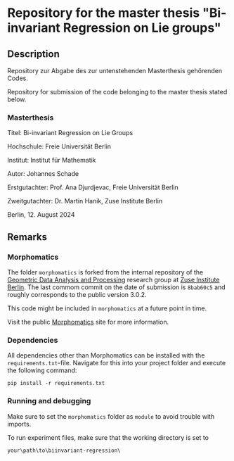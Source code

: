 # Repository for the master thesis "Bi-invariant Regression on Lie groups"

## Description

Repository zur Abgabe des zur untenstehenden Masterthesis gehörenden Codes.

Repository for submission of the code belonging to the master thesis stated below.

### Masterthesis
Titel: Bi-invariant Regression on Lie Groups

Hochschule: Freie Universität Berlin

Institut: Institut für Mathematik

Autor: Johannes Schade

Erstgutachter: Prof. Ana Djurdjevac, Freie Universität Berlin

Zweitgutachter: Dr. Martin Hanik, Zuse Institute Berlin

Berlin, 12. August 2024

## Remarks

### Morphomatics
The folder `morphomatics` is forked from the internal repository of the [Geometric Data Analysis and Processing](https://www.zib.de/visual/geometric-data-analysis-and-processing) research group at [Zuse Institute Berlin](https://www.zib.de/visual/geometric-data-analysis-and-processing). The last commom commit on the date of submission is `8bab60c5` and roughly corresponds to the public version 3.0.2.  

This code might be included in `morphomatics` at a future point in time.

Visit the public [Morphomatics](https://morphomatics.github.io/) site for more information.  
  
### Dependencies 
All dependencies other than Morphomatics can be installed with the `requirements.txt`-file. Navigate for this into your project folder and execute the following command:  
```
pip install -r requirements.txt  
```  
  
### Running and debugging
Make sure to set the `morphomatics` folder as `module` to avoid trouble with imports.

To run experiment files, make sure that the working directory is set to 
```
your\path\to\biinvariant-regression\  
```
